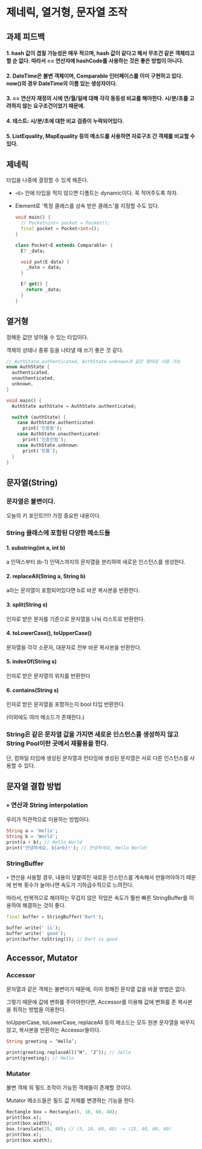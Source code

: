 # 제네릭, 열거형, 문자열 조작

## 과제 피드백
#### 1. hash 값이 겹칠 가능성은 매우 적으며, hash 값이 같다고 해서 무조건 같은 객체라고 할 순 없다. 따라서 == 연산자에 hashCode를 사용하는 것은 좋은 방법이 아니다.

#### 2. DateTime은 불변 객체이며, Comparable 인터페이스를 이미 구현하고 있다.  now()의 경우 DateTime의 이름 있는 생성자이다.

#### 3. == 연산자 재정의 시에 연/월/일에 대해 각각 동등성 비교를 해야한다. 시/분/초를 고려하지 않는 요구조건이었기 때문에.

#### 4. 테스트: 시/분/초에 대한 비교 검증이 누락되어있다.

#### 5. ListEquality, MapEquality 등의 메소드를 사용하면 자료구조 간 객체를 비교할 수 있다.

## 제네릭
타입을 나중에 결정할 수 있게 해준다.
- `<E>` 안에 타입을 적지 않으면 디폴트는 dynamic이다. 꼭 적어주도록 하자.

- Element로 '특정 클래스를 상속 받은 클래스'를 지정할 수도 있다.
    ```dart
    void main() {
      // Pocket<int> pocket = Pocket();
      final pocket = Pocket<int>();
    }

    class Pocket<E extends Comparable> {
      E? _data;

      void put(E data) {
        _data = data;
      }

      E? get() {
        return _data;
      }
    }
    ```

## 열거형
정해둔 값만 넣어둘 수 있는 타입이다.

객체의 상태나 종류 등을 나타낼 때 쓰기 좋은 것 같다.
```dart
// AuthState.authenticated, AuthState.unknown과 같은 형태로 사용 가능
enum AuthState {
  authenticated,
  unauthenticated,
  unknown,
}

void main() {
  AuthState authState = AuthState.authenticated;

  switch (authState) {
    case AuthState.authenticated:
      print('인증됨');
    case AuthState.unauthenticated:
      print('인증안됨');
    case AuthState.unknown:
      print('모름');
  }
}
```

## 문자열(String)
### 문자열은 불변이다.
오늘의 키 포인트!!!!! 가장 중요한 내용이다.

### String 클래스에 포함된 다양한 메소드들
#### 1. substring(int a, int b)
a 인덱스부터 (b-1) 인덱스까지의 문자열을 분리하여 새로운 인스턴스를 생성한다.
#### 2. replaceAll(String a, String b)
a라는 문자열이 포함되어있다면 b로 바꾼 복사본을 반환한다.
#### 3. split(String s)
인자로 받은 문자를 기준으로 문자열을 나눠 리스트로 반환한다.
#### 4. toLowerCase(), toUpperCase()
문자열을 각각 소문자, 대문자로 전부 바꾼 복사본을 반환한다.
#### 5. indexOf(String s)
인자로 받은 문자열의 위치를 반환한다
#### 6. contains(String s)
인자로 받은 문자열을 포함하는지 bool 타입 반환한다.

(이외에도 여러 메소드가 존재한다.)

### String은 같은 문자열 값을 가지면 새로운 인스턴스를 생성하지 않고 String Pool이란 곳에서 재활용을 한다.
단, 컴파일 타임에 생성된 문자열과 런타임에 생성된 문자열은 서로 다른 인스턴스를 사용할 수 있다.

## 문자열 결합 방법
### `+` 연산과 String interpolation
우리가 직관적으로 이용하는 방법이다.
```dart
String a = 'Hello';
String b = 'World';
print(a + b); // Hello World
print('안녕하세요, ${a+b}!'); // 안녕하세요, Hello World!
```
### StringBuffer
`+` 연산을 사용할 경우, 내용이 덧붙여진 새로운 인스턴스를 계속해서 만들어야하기 때문에 반복 횟수가 늘어나면 속도가 기하급수적으로 느려진다.

따라서, 반복적으로 해야하는 무겁지 않은 작업은 속도가 훨씬 빠른 StringBuffer를 이용하여 해결하는 것이 좋다.
```dart
final buffer = StringBuffer('Dart');

buffer.write(' is');
buffer.write(' good');
print(buffer.toString()); // Dart is good
```

## Accessor, Mutator
### Accessor
문자열과 같은 객체는 불변이기 때문에, 이미 정해진 문자열 값을 바꿀 방법은 없다.

그렇기 때문에 값에 변화를 주어야한다면, Accessor를 이용해 값에 변화를 준 복사본을 취하는 방법을 이용한다.

toUpperCase, toLowerCase, replaceAll 등의 메소드는 모두 원본 문자열을 바꾸지 않고, 복사본을 반환하는 Accessor들이다.
```dart
String greeting = ‘Hello’;

print(greeting.replaceAll(‘H’, ‘J’)); // Jello
print(greeting); // Hello
```


### Mutator
불변 객체 외 필드 조작이 가능한 객체들이 존재할 것이다.

Mutator 메소드들은 필드 값 자체를 변경하는 기능을 한다.
```dart
Rectangle box = Rectangle(5, 10, 60, 40);
print(box.x);
print(box.width);
box.translate(25, 40); // (5, 10, 60, 40) -> (25, 40, 60, 40)
print(box.x);
print(box.width);
```
